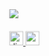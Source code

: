 <div align="left">
  <img src="https://visitor-badge.laobi.icu/badge?page_id=syncwrld.syncwrld&left_color=blue&right_color=lightgrey&left_text=Views"  />
</div>

###

<div align="left">
  <a href="https://discord.com/users/662402220784091146" target="_blank">
    <img src="https://img.shields.io/static/v1?message=Discord&logo=discord&label=&color=7289DA&logoColor=white&labelColor=&style=for-the-badge" height="25" alt="discord logo"  />
  </a>
  <a href="mailto:devsyncwrld@gmail.com?subject=Github%20Visit&body=Hello%2C%20I%20visited%20your%20github%20and%20I'm%20interested%20to%20talk%20w%2F%20you!" target="_blank">
    <img src="https://img.shields.io/static/v1?message=Gmail&logo=gmail&label=&color=D14836&logoColor=white&labelColor=&style=for-the-badge" height="25" alt="gmail logo"  />
  </a>
</div>

